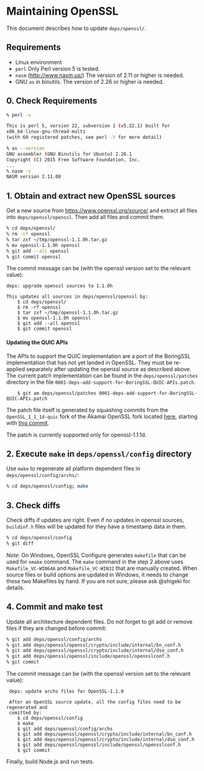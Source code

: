 # Maintaining OpenSSL

This document describes how to update `deps/openssl/`.

## Requirements
* Linux environment
* `perl` Only Perl version 5 is tested.
* `nasm` (http://www.nasm.us/)  The version of 2.11 or higher is needed.
* GNU `as` in binutils. The version of 2.26 or higher is needed.

## 0. Check Requirements

```sh
% perl -v

This is perl 5, version 22, subversion 1 (v5.22.1) built for
x86_64-linux-gnu-thread-multi
(with 60 registered patches, see perl -V for more detail)

% as --version
GNU assembler (GNU Binutils for Ubuntu) 2.26.1
Copyright (C) 2015 Free Software Foundation, Inc.
...
% nasm -v
NASM version 2.11.08
```

## 1. Obtain and extract new OpenSSL sources

Get a new source from  https://www.openssl.org/source/ and extract
all files into `deps/openssl/openssl`. Then add all files and commit
them.
```sh
% cd deps/openssl/
% rm -rf openssl
% tar zxf ~/tmp/openssl-1.1.0h.tar.gz
% mv openssl-1.1.0h openssl
% git add --all openssl
% git commit openssl
````

The commit message can be (with the openssl version set to the relevant value):
```text
deps: upgrade openssl sources to 1.1.0h

This updates all sources in deps/openssl/openssl by:
    $ cd deps/openssl/
    $ rm -rf openssl
    $ tar zxf ~/tmp/openssl-1.1.0h.tar.gz
    $ mv openssl-1.1.0h openssl
    $ git add --all openssl
    $ git commit openssl
```

#### Updating the QUIC APIs

The APIs to support the QUIC implementation are a port of the BoringSSL
implementation that has not yet landed in OpenSSL. They must be re-applied
separately after updating the openssl source as described above. The
current patch implementation can be found in the `deps/openssl/patches`
directory in the file `0001-deps-add-support-for-BoringSSL-QUIC-APIs.patch`.

```text
    $ git am deps/openssl/patches 0001-deps-add-support-for-BoringSSL-QUIC-APIs.patch
```

The patch file itself is generated by squashing commits from the
`OpenSSL_1_1_1d-quic` fork of the Akamai OpenSSL fork located
[here](https://github.com/akamai/openssl), starting with
[this commit](https://github.com/akamai/openssl/commit/f910151a5b60eb7b90d274332368226cc67479df).

The patch is currently supported only for openssl-1.1.1d.

## 2. Execute `make` in `deps/openssl/config` directory

Use `make` to regenerate all platform dependent files in
`deps/openssl/config/archs/`:
```sh
% cd deps/openssl/config; make
```

## 3. Check diffs

Check diffs if updates are right. Even if no updates in openssl
sources, `buildinf.h` files will be updated for they have a timestamp
data in them.
```sh
% cd deps/openssl/config
% git diff
```

*Note*: On Windows, OpenSSL Configure generates `makefile` that can be
used for `nmake` command. The `make` command in the step 2 above uses
 `Makefile_VC-WIN64A` and `Makefile_VC-WIN32` that are manually
created. When source files or build options are updated in Windows,
it needs to change these two Makefiles by hand. If you are not sure,
please ask @shigeki for details.

## 4. Commit and make test

Update all architecture dependent files. Do not forget to git add or remove
files if they are changed before commit:
```sh
% git add deps/openssl/config/archs
% git add deps/openssl/openssl/crypto/include/internal/bn_conf.h
% git add deps/openssl/openssl/crypto/include/internal/dso_conf.h
% git add deps/openssl/openssl/include/openssl/opensslconf.h
% git commit
```

The commit message can be (with the openssl version set to the relevant value):
```text
 deps: update archs files for OpenSSL-1.1.0

 After an OpenSSL source update, all the config files need to be regenerated and
 comitted by:
    $ cd deps/openssl/config
    $ make
    $ git add deps/openssl/config/archs
    $ git add deps/openssl/openssl/crypto/include/internal/bn_conf.h
    $ git add deps/openssl/openssl/crypto/include/internal/dso_conf.h
    $ git add deps/openssl/openssl/include/openssl/opensslconf.h
    $ git commit
```

Finally, build Node.js and run tests.
